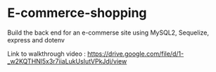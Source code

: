 # E-commerce-shopping

Build the back end for an e-commerse site using MySQL2, Sequelize, express and dotenv

Link to walkthrough video :
https://drive.google.com/file/d/1-_w2KQTHNl5x3r7iiaLukUsIutVPkJdj/view


